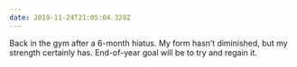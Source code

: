 ```yaml
---
date: 2019-11-24T21:05:04.328Z
---
```


Back in the gym after a 6-month hiatus. My form hasn’t diminished, but my strength certainly has. End-of-year goal will be to try and regain it.
